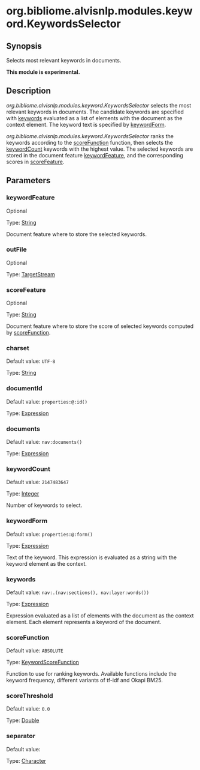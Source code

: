 # org.bibliome.alvisnlp.modules.keyword.KeywordsSelector

## Synopsis

Selects most relevant keywords in documents.

**This module is experimental.**

## Description

*org.bibliome.alvisnlp.modules.keyword.KeywordsSelector* selects the most relevant keywords in documents. The candidate keywords are specified with [keywords](#keywords) evaluated as a list of elements with the document as the context element. The keyword text is specified by [keywordForm](#keywordForm).
      

*org.bibliome.alvisnlp.modules.keyword.KeywordsSelector* ranks the keywords according to the [scoreFunction](#scoreFunction) function, then selects the [keywordCount](#keywordCount) keywords with the highest value. The selected keywords are stored in the document feature [keywordFeature](#keywordFeature), and the corresponding scores in [scoreFeature](#scoreFeature). 
      

## Parameters

<a name="keywordFeature">

### keywordFeature

Optional

Type: [String](../converter/java.lang.String)

Document feature where to store the selected keywords.

<a name="outFile">

### outFile

Optional

Type: [TargetStream](../converter/org.bibliome.util.streams.TargetStream)



<a name="scoreFeature">

### scoreFeature

Optional

Type: [String](../converter/java.lang.String)

Document feature where to store the score of selected keywords computed by [scoreFunction](#scoreFunction).

<a name="charset">

### charset

Default value: `UTF-8`

Type: [String](../converter/java.lang.String)



<a name="documentId">

### documentId

Default value: `properties:@:id()`

Type: [Expression](../converter/alvisnlp.corpus.expressions.Expression)



<a name="documents">

### documents

Default value: `nav:documents()`

Type: [Expression](../converter/alvisnlp.corpus.expressions.Expression)



<a name="keywordCount">

### keywordCount

Default value: `2147483647`

Type: [Integer](../converter/java.lang.Integer)

Number of keywords to select.

<a name="keywordForm">

### keywordForm

Default value: `properties:@:form()`

Type: [Expression](../converter/alvisnlp.corpus.expressions.Expression)

Text of the keyword. This expression is evaluated as a string with the keyword element as the context.

<a name="keywords">

### keywords

Default value: `nav:.(nav:sections(), nav:layer:words())`

Type: [Expression](../converter/alvisnlp.corpus.expressions.Expression)

Expression evaluated as a list of elements with the document as the context element. Each element represents a keyword of the document.

<a name="scoreFunction">

### scoreFunction

Default value: `ABSOLUTE`

Type: [KeywordScoreFunction](../converter/org.bibliome.alvisnlp.modules.keyword.KeywordScoreFunction)

Function to use for ranking keywords. Available functions include the keyword frequency, different variants of tf-idf and Okapi BM25.

<a name="scoreThreshold">

### scoreThreshold

Default value: `0.0`

Type: [Double](../converter/java.lang.Double)



<a name="separator">

### separator

Default value: `	`

Type: [Character](../converter/java.lang.Character)



